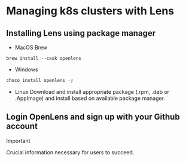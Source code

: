 # Managing k8s clusters with Lens

## Installing Lens using package manager

- MacOS Brew

```shell
brew install --cask openlens
```

- Windows

```cmd
choco install openlens -y
```

- Linux
Download and install appropriate package (.rpm, .deb or .AppImage) and install based on available package manager.


## Login OpenLens and sign up with your Github account

> [!IMPORTANT]  
> Crucial information necessary for users to succeed.

